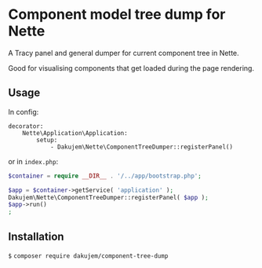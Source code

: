 
# Component model tree dump for Nette

A Tracy panel and general dumper for current component tree in Nette.

Good for visualising components that get loaded during the page rendering.


## Usage

In config:
```
decorator:
	Nette\Application\Application:
		setup:
			- Dakujem\Nette\ComponentTreeDumper::registerPanel()
```

or in `index.php`:
```php
$container = require __DIR__ . '/../app/bootstrap.php';

$app = $container->getService( 'application' );
Dakujem\Nette\ComponentTreeDumper::registerPanel( $app );
$app->run()
;
```

## Installation

`$` `composer require dakujem/component-tree-dump`
